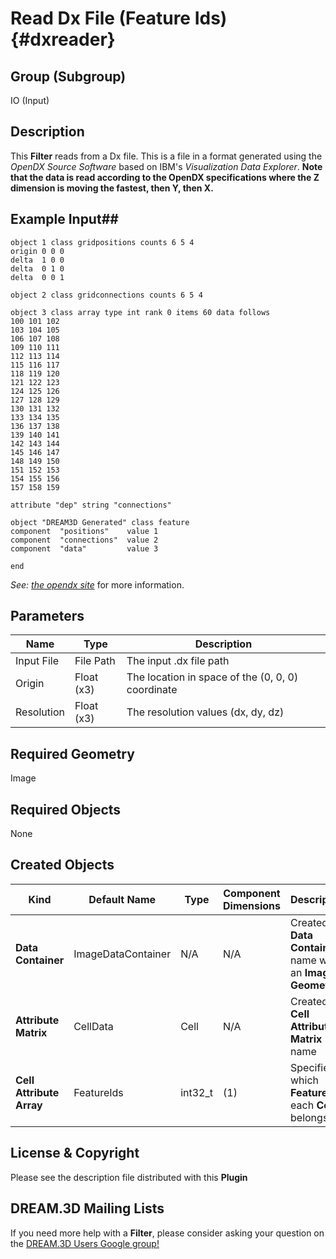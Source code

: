Read Dx File (Feature Ids) {#dxreader}
=============

## Group (Subgroup) ##

IO (Input)

## Description ##

This **Filter** reads from a Dx file. This is a file in a format generated using the _OpenDX Source Software_ based on IBM's _Visualization Data Explorer_. **Note that the data is read according to the OpenDX specifications where the Z dimension is moving the fastest, then Y, then X.**

## Example Input##

	object 1 class gridpositions counts 6 5 4
	origin 0 0 0
	delta  1 0 0
	delta  0 1 0
	delta  0 0 1

	object 2 class gridconnections counts 6 5 4

	object 3 class array type int rank 0 items 60 data follows
	100 101 102 
	103 104 105 
	106 107 108 
	109 110 111 
	112 113 114 
	115 116 117 
	118 119 120 
	121 122 123 
	124 125 126 
	127 128 129 
	130 131 132 
	133 134 135 
	136 137 138 
	139 140 141 
	142 143 144 
	145 146 147 
	148 149 150 
	151 152 153 
	154 155 156 
	157 158 159 

	attribute "dep" string "connections"

	object "DREAM3D Generated" class feature
	component  "positions"    value 1
	component  "connections"  value 2
	component  "data"         value 3

	end

_See: [the opendx site](http://www.opendx.org)_ for more information.

## Parameters ##

| Name | Type | Description |
|------|------| ----------- |
| Input File | File Path | The input .dx file path |
| Origin | Float (x3) | The location in space of the (0, 0, 0) coordinate |
| Resolution | Float (x3) | The resolution values (dx, dy, dz) |

## Required Geometry ##

Image

## Required Objects ##

None

## Created Objects ##

| Kind | Default Name | Type | Component Dimensions | Description |
|------|--------------|------|----------------------|-------------|
| **Data Container** | ImageDataContainer | N/A | N/A | Created **Data Container** name with an **Image Geometry** |
| **Attribute Matrix** | CellData | Cell | N/A | Created **Cell Attribute Matrix** name |
| **Cell Attribute Array** | FeatureIds | int32_t | (1) | Specifies to which **Feature** each **Cell** belongs |

## License & Copyright ##

Please see the description file distributed with this **Plugin**

## DREAM.3D Mailing Lists ##

If you need more help with a **Filter**, please consider asking your question on the [DREAM.3D Users Google group!](https://groups.google.com/forum/?hl=en#!forum/dream3d-users)


